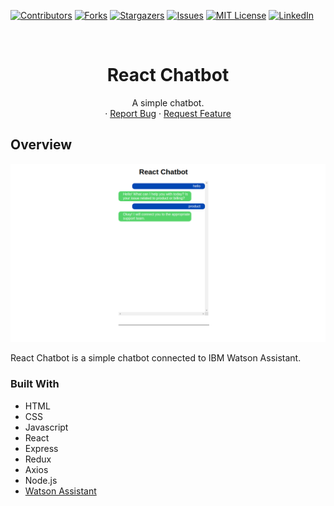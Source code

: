 [![Contributors][contributors-shield]][contributors-url]
[![Forks][forks-shield]][forks-url]
[![Stargazers][stars-shield]][stars-url]
[![Issues][issues-shield]][issues-url]
[![MIT License][license-shield]][license-url]
[![LinkedIn][linkedin-shield]][linkedin-url]



<!-- PROJECT LOGO -->
<br />
<p align="center">
  <h1 align="center">React Chatbot</h1>

  <p align="center">
    A simple chatbot.
    <br />
    ·
    <a href="https://github.com/benmicol/react-chatbot/issues">Report Bug</a>
    ·
    <a href="https://github.com/benmicol/react-chatbot/issues">Request Feature</a>
  </p>
</p>


## Overview

[![Product Name Screen Shot][product-screenshot]](http://benmicol.com/react-chatbot)


React Chatbot is a simple chatbot connected to IBM Watson Assistant.

### Built With

* HTML
* CSS
* Javascript
* React
* Express
* Redux
* Axios
* Node.js
* [Watson Assistant](https://www.ibm.com/cloud/watson-assistant)

<!-- MARKDOWN LINKS & IMAGES -->
<!-- https://www.markdownguide.org/basic-syntax/#reference-style-links -->
[contributors-shield]: https://img.shields.io/github/contributors/benmicol/react-chatbot.svg?style=flat-square
[contributors-url]: https://github.com/benmicol/react-chatbot/graphs/contributors
[forks-shield]: https://img.shields.io/github/forks/benmicol/react-chatbot.svg?style=flat-square
[forks-url]: https://github.com/benmicol/react-chatbot/network/members
[stars-shield]: https://img.shields.io/github/stars/benmicol/react-chatbot.svg?style=flat-square
[stars-url]: https://github.com/benmicol/react-chatbot/stargazers
[issues-shield]: https://img.shields.io/github/issues/benmicol/react-chatbot.svg?style=flat-square
[issues-url]: https://github.com/benmicol/react-chatbot/issues
[license-shield]: https://img.shields.io/github/license/benmicol/react-chatbot.svg?style=flat-square
[license-url]: https://github.com/benmicol/react-chatbot/blob/master/LICENSE
[linkedin-shield]: https://img.shields.io/badge/-LinkedIn-black.svg?style=flat-square&logo=linkedin&colorB=555
[linkedin-url]: https://linkedin.com/in/benmicol
[product-screenshot]: images/screenshot.png
[list-screenshot]: images/react-chatbot.png

